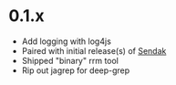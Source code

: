 0.1.x
====

* Add logging with log4js
* Paired with initial release(s) of [Sendak](https://github.com/18F/Sendak)
* Shipped "binary" rrm tool
* Rip out jagrep for deep-grep
